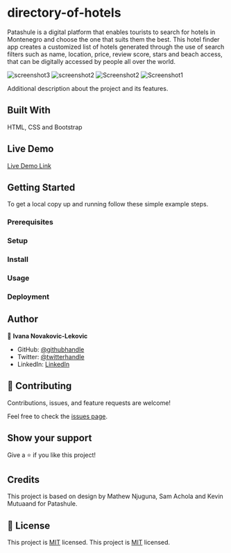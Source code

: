 # directory-of-hotels

Patashule is a digital platform that enables tourists to search for hotels in Montenegro and choose the one that suits them the best.
This hotel finder app creates a customized list of hotels generated through the use of search filters such as name, location, price, review score, stars and beach access, that can be digitally accessed by people all over the world.

![screenshot3](https://user-images.githubusercontent.com/65791349/114624295-c4828f80-9cb0-11eb-8e22-cbd4ed481084.png)
![screenshot2](https://user-images.githubusercontent.com/65791349/114624298-c5b3bc80-9cb0-11eb-85f2-0f8623898146.png)
![Screenshot2](https://user-images.githubusercontent.com/65791349/114624305-c6e4e980-9cb0-11eb-80f7-6eddd965b19b.png)
![Screenshot1](https://user-images.githubusercontent.com/65791349/114624311-c9474380-9cb0-11eb-9ac5-fbbdefcd7ac4.png)

Additional description about the project and its features.

## Built With

HTML, CSS and Bootstrap

## Live Demo

[Live Demo Link](https://1v4n4.github.io/directory-of-hotels/)


## Getting Started
To get a local copy up and running follow these simple example steps.
### Prerequisites
### Setup
### Install
### Usage
### Deployment


## Author

👤 **Ivana Novakovic-Lekovic**

- GitHub: [@githubhandle](https://github.com/1v4n4)
- Twitter: [@twitterhandle](https://twitter.com/codeIv1)
- LinkedIn: [LinkedIn](https://www.linkedin.com/in/ivana-novakovic-lekovic/)

## 🤝 Contributing

Contributions, issues, and feature requests are welcome!

Feel free to check the [issues page](https://github.com/1v4n4/directory-of-hotels/issues).

## Show your support

Give a ⭐️ if you like this project!


## Credits
This project is based on design by Mathew Njuguna, Sam Achola and Kevin Mutuaand for Patashule.

## 📝 License

This project is [MIT](lic.url) licensed.
This project is [MIT](./MIT.md) licensed.
